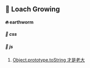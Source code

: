 ## :book: Loach Growing

#### :fire: earthworm

##### :bookmark: css

##### :bookmark: js

1. [Object.prototype.toString 才是老大](https://github.com/kongchengqiu/Loach/blob/master/earthworm/js/toString.md)
